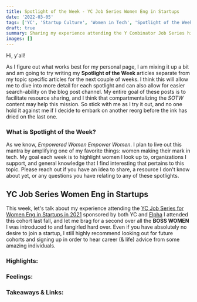 ```yaml
---
title: Spotlight of the Week - YC Job Series Women Eng in Startups
date: '2022-03-05'
tags: ['YC', 'Startup Culture', 'Women in Tech', 'Spotlight of the Week']
draft: true
summary: Sharing my experience attending the Y Combinator Job Series highlighting Women Engineering in Startups.
images: []
---
```


Hi, y'all!

As I figure out what works best for my personal page, I am mixing it up a bit and am going to try writing my **Spotlight of the Week** articles separate from my topic specific articles for the next couple of weeks. I think this will allow me to dive into more detail for each spotlight and can also allow for easier search-ability on the blog post channel. My entire goal of these posts is to facilitate resource sharing, and I think that compartmentalizing the _SOTW_ content may help this mission. So stick with me as I try it out, and no one hold it against me if I decide to embark on another reorg before the ink has dried on the last one.

### What is Spotlight of the Week?

As we know, _Empowered Women Empower Women_. I plan to live out this mantra by amplifying one of my favorite things: women making their mark in tech. My goal each week is to highlight women I look up to, organizations I support, and general knowledge that I find interesting that pertains to this topic. Please reach out if you have an idea to share, a resource I don't know about yet, or any questions you have relating to any of these spotlights.

## YC Job Series Women Eng in Startups

This week, let's talk about my experience attending the [YC Job Series for Women Eng in Startups in 2021](https://www.workatastartup.com/events/yc-women-eng-in-startups-2021) sponsored by both YC and [Elpha](dbt-nested/dbt-cloud_release_notes.md) I attended this cohort last fall, and let me brag for a second over all the **BOSS WOMEN** I was introduced to and fangirled hard over. Even if you have absolutely no desire to join a startup, I still highly recommend looking out for future cohorts and signing up in order to hear career (& life) advice from some amazing individuals.

### Highlights:

### Feelings:

### Takeaways & Links:
